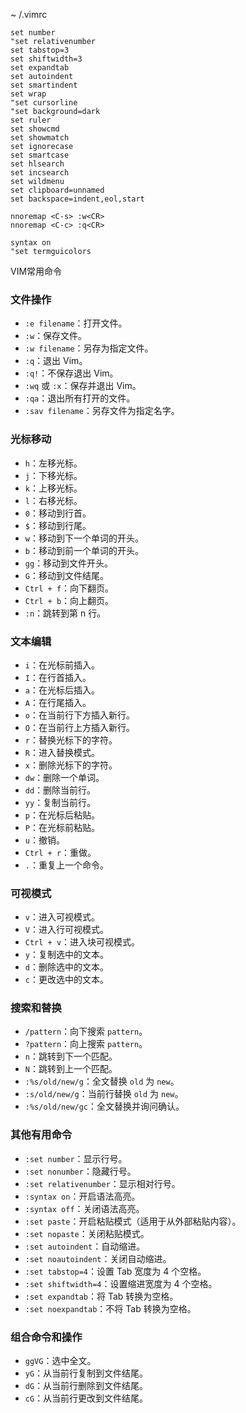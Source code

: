 ~ /.vimrc

```
set number
"set relativenumber
set tabstop=3
set shiftwidth=3
set expandtab
set autoindent
set smartindent
set wrap
"set cursorline
"set background=dark
set ruler
set showcmd
set showmatch
set ignorecase
set smartcase
set hlsearch
set incsearch
set wildmenu
set clipboard=unnamed
set backspace=indent,eol,start

nnoremap <C-s> :w<CR>
nnoremap <C-c> :q<CR>

syntax on
"set termguicolors
```

VIM常用命令
### 文件操作
- `:e filename`：打开文件。
- `:w`：保存文件。
- `:w filename`：另存为指定文件。
- `:q`：退出 Vim。
- `:q!`：不保存退出 Vim。
- `:wq` 或 `:x`：保存并退出 Vim。
- `:qa`：退出所有打开的文件。
- `:sav filename`：另存文件为指定名字。

### 光标移动
- `h`：左移光标。
- `j`：下移光标。
- `k`：上移光标。
- `l`：右移光标。
- `0`：移动到行首。
- `$`：移动到行尾。
- `w`：移动到下一个单词的开头。
- `b`：移动到前一个单词的开头。
- `gg`：移动到文件开头。
- `G`：移动到文件结尾。
- `Ctrl + f`：向下翻页。
- `Ctrl + b`：向上翻页。
- `:n`：跳转到第 n 行。

### 文本编辑
- `i`：在光标前插入。
- `I`：在行首插入。
- `a`：在光标后插入。
- `A`：在行尾插入。
- `o`：在当前行下方插入新行。
- `O`：在当前行上方插入新行。
- `r`：替换光标下的字符。
- `R`：进入替换模式。
- `x`：删除光标下的字符。
- `dw`：删除一个单词。
- `dd`：删除当前行。
- `yy`：复制当前行。
- `p`：在光标后粘贴。
- `P`：在光标前粘贴。
- `u`：撤销。
- `Ctrl + r`：重做。
- `.`：重复上一个命令。

### 可视模式
- `v`：进入可视模式。
- `V`：进入行可视模式。
- `Ctrl + v`：进入块可视模式。
- `y`：复制选中的文本。
- `d`：删除选中的文本。
- `c`：更改选中的文本。

### 搜索和替换
- `/pattern`：向下搜索 `pattern`。
- `?pattern`：向上搜索 `pattern`。
- `n`：跳转到下一个匹配。
- `N`：跳转到上一个匹配。
- `:%s/old/new/g`：全文替换 `old` 为 `new`。
- `:s/old/new/g`：当前行替换 `old` 为 `new`。
- `:%s/old/new/gc`：全文替换并询问确认。

### 其他有用命令
- `:set number`：显示行号。
- `:set nonumber`：隐藏行号。
- `:set relativenumber`：显示相对行号。
- `:syntax on`：开启语法高亮。
- `:syntax off`：关闭语法高亮。
- `:set paste`：开启粘贴模式（适用于从外部粘贴内容）。
- `:set nopaste`：关闭粘贴模式。
- `:set autoindent`：自动缩进。
- `:set noautoindent`：关闭自动缩进。
- `:set tabstop=4`：设置 Tab 宽度为 4 个空格。
- `:set shiftwidth=4`：设置缩进宽度为 4 个空格。
- `:set expandtab`：将 Tab 转换为空格。
- `:set noexpandtab`：不将 Tab 转换为空格。

### 组合命令和操作
- `ggVG`：选中全文。
- `yG`：从当前行复制到文件结尾。
- `dG`：从当前行删除到文件结尾。
- `cG`：从当前行更改到文件结尾。

